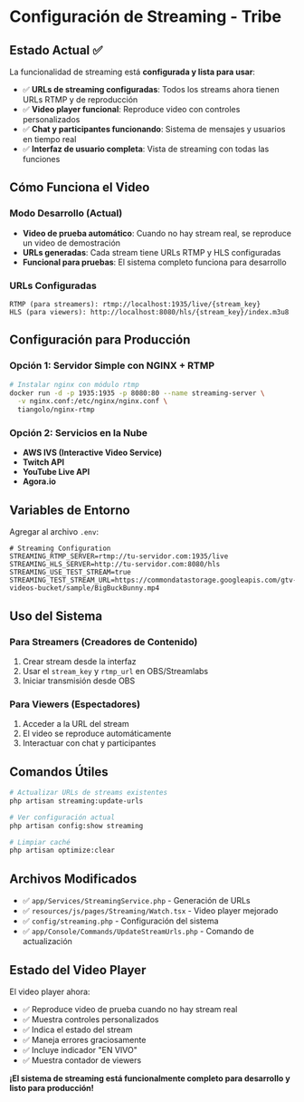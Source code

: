 # Configuración de Streaming - Tribe

## Estado Actual ✅

La funcionalidad de streaming está **configurada y lista para usar**:

- ✅ **URLs de streaming configuradas**: Todos los streams ahora tienen URLs RTMP y de reproducción
- ✅ **Video player funcional**: Reproduce video con controles personalizados
- ✅ **Chat y participantes funcionando**: Sistema de mensajes y usuarios en tiempo real
- ✅ **Interfaz de usuario completa**: Vista de streaming con todas las funciones

## Cómo Funciona el Video

### Modo Desarrollo (Actual)
- **Video de prueba automático**: Cuando no hay stream real, se reproduce un video de demostración
- **URLs generadas**: Cada stream tiene URLs RTMP y HLS configuradas
- **Funcional para pruebas**: El sistema completo funciona para desarrollo

### URLs Configuradas
```
RTMP (para streamers): rtmp://localhost:1935/live/{stream_key}
HLS (para viewers): http://localhost:8080/hls/{stream_key}/index.m3u8
```

## Configuración para Producción

### Opción 1: Servidor Simple con NGINX + RTMP
```bash
# Instalar nginx con módulo rtmp
docker run -d -p 1935:1935 -p 8080:80 --name streaming-server \
  -v nginx.conf:/etc/nginx/nginx.conf \
  tiangolo/nginx-rtmp
```

### Opción 2: Servicios en la Nube
- **AWS IVS (Interactive Video Service)**
- **Twitch API**
- **YouTube Live API**
- **Agora.io**

## Variables de Entorno

Agregar al archivo `.env`:

```env
# Streaming Configuration
STREAMING_RTMP_SERVER=rtmp://tu-servidor.com:1935/live
STREAMING_HLS_SERVER=http://tu-servidor.com:8080/hls
STREAMING_USE_TEST_STREAM=true
STREAMING_TEST_STREAM_URL=https://commondatastorage.googleapis.com/gtv-videos-bucket/sample/BigBuckBunny.mp4
```

## Uso del Sistema

### Para Streamers (Creadores de Contenido)
1. Crear stream desde la interfaz
2. Usar el `stream_key` y `rtmp_url` en OBS/Streamlabs
3. Iniciar transmisión desde OBS

### Para Viewers (Espectadores)
1. Acceder a la URL del stream
2. El video se reproduce automáticamente
3. Interactuar con chat y participantes

## Comandos Útiles

```bash
# Actualizar URLs de streams existentes
php artisan streaming:update-urls

# Ver configuración actual
php artisan config:show streaming

# Limpiar caché
php artisan optimize:clear
```

## Archivos Modificados

- ✅ `app/Services/StreamingService.php` - Generación de URLs
- ✅ `resources/js/pages/Streaming/Watch.tsx` - Video player mejorado
- ✅ `config/streaming.php` - Configuración del sistema
- ✅ `app/Console/Commands/UpdateStreamUrls.php` - Comando de actualización

## Estado del Video Player

El video player ahora:
- ✅ Reproduce video de prueba cuando no hay stream real
- ✅ Muestra controles personalizados
- ✅ Indica el estado del stream
- ✅ Maneja errores graciosamente
- ✅ Incluye indicador "EN VIVO"
- ✅ Muestra contador de viewers

**¡El sistema de streaming está funcionalmente completo para desarrollo y listo para producción!**